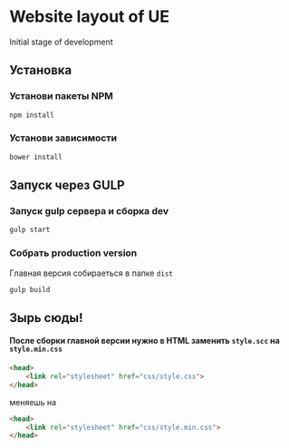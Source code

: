 # Website layout of UE

Initial stage of development

## Установка 
### Установи пакеты NPM
```sh
npm install 
```
### Установи зависимости 
```sh
bower install 
```

## Запуск через GULP
### Запуск gulp сервера и сборка dev
```sh
gulp start
```
### Собрать production version
Главная версия собираеться в папке `dist`
```sh
gulp build
```

## Зырь сюды!
#### После сборки главной версии нужно в HTML заменить `style.scc` на `style.min.css`
```html
<head>
    <link rel="stylesheet" href="css/style.css">
</head>
```
меняешь на 
```html
<head>
    <link rel="stylesheet" href="css/style.min.css">
</head>
```
